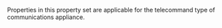 Properties in this property set are applicable for the telecommand type of communications appliance.
